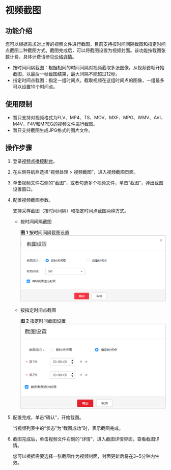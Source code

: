 # 视频截图<a name="vod_01_0065"></a>

## 功能介绍<a name="section750119085410"></a>

您可以根据需求对上传的视频文件进行截图，目前支持按时间间隔截图和指定时间点截图二种截图方式。截图完成后，可以将截图设置为视频封面。该功能按截图张数计费，具体计费请参见[价格详情](https://www.huaweicloud.com/pricing.html?tab=detail#/vod)。

-   按时间间隔截图：根据相同的时间间隔对视频截取多张图像，从视频首帧开始截图，以最后一帧截图结束，最大间隔不能超过12秒。
-   指定时间点截图：指定一组时间点，截取视频在这组时间点的图像，一组最多可以设置10个时间点。

## 使用限制<a name="section1036317344157"></a>

-   暂只支持对视频格式为FLV、MP4、TS、MOV、MXF、MPG、WMV、AVI、M4V、F4V和MPEG的视频文件进行截图。
-   暂只支持截图生成JPG格式的图片文件。

## 操作步骤<a name="section10117746131515"></a>

1.  登录[视频点播控制台](https://console.huaweicloud.com/vod)。
2.  在左侧导航栏选择“视频处理 \> 视频截图”，进入视频截图页面。
3.  单击视频文件右侧的“截图”，或者勾选多个视频文件，单击“截图”，弹出截图设置窗口。
4.  配置视频截图参数。

    支持采样截图（按时间间隔）和指定时间点截图两种方式。

    -   按时间间隔截图

        **图 1**  按时间间隔截图设置<a name="fig2573174332418"></a>  
        ![](figures/按时间间隔截图设置.png "按时间间隔截图设置")

    -   按指定时间点截图

        **图 2**  指定时间截图设置<a name="fig15683124914247"></a>  
        ![](figures/指定时间截图设置.png "指定时间截图设置")

5.  配置完成，单击“确认”，开始截图。

    当视频列表中的“状态”为“截图成功”时，表示截图完成。

6.  截图完成后，单击视频文件右侧的“详情”，进入截图详情界面，查看截图详情。

    您可以根据需要选择一张截图作为视频封面，封面更新后将在3\~5分钟内生效。



